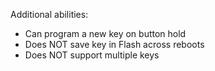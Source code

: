 
Additional abilities:
 * Can program a new key on button hold
 * Does NOT save key in Flash across reboots
 * Does NOT support multiple keys
